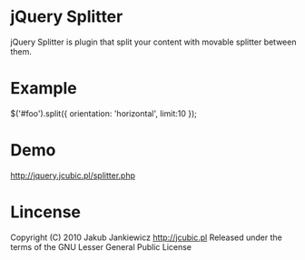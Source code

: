 # jQuery Splitter

jQuery Splitter is plugin that split your content with movable splitter between them.

# Example

$('#foo').split({
    orientation: 'horizontal',
    limit:10
});

# Demo

<http://jquery.jcubic.pl/splitter.php>

# Lincense

Copyright (C) 2010 Jakub Jankiewicz <http://jcubic.pl> 
Released under the terms of the GNU Lesser General Public License